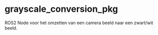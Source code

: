 # grayscale_conversion_pkg
ROS2 Node voor het omzetten van een camera beeld naar een zwart/wit beeld.